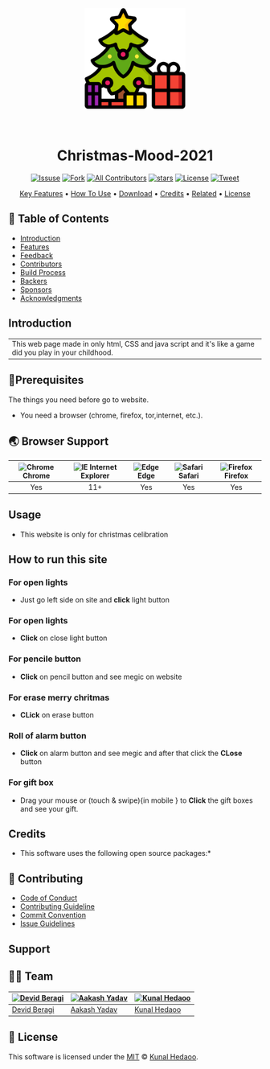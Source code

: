 
<center>
<a href="http://www.amitmerchant.com/electron-markdownify"><img src="icon.png" alt="Markdownify" width="200"></a>
<h1>
  <br>
  Christmas-Mood-2021
  <br>
</h1>
</center>

<center>

[![Issuse]( https://img.shields.io/github/issues/kunaldesign/Christmas-Mood-2021)](https://travis-ci.org/gitpoint/git-point)
[![Fork](https://img.shields.io/github/forks/kunaldesign/Christmas-Mood-2021)](https://coveralls.io/github/gitpoint/git-point)
[![All Contributors](https://img.shields.io/badge/all_contributors-3-orange.svg?style=flat-square)](./CONTRIBUTORS.md)
[![stars](https://img.shields.io/github/stars/kunaldesign/Christmas-Mood-2021)](http://makeapullrequest.com)
[![License](https://img.shields.io/github/license/kunaldesign/Christmas-Mood-2021)](http://commitizen.github.io/cz-cli/)
[![Tweet](https://img.shields.io/twitter/url?url=https%3A%2F%2Fgithub.com%2Fkunaldesign%2FChristmas-Mood-2021)](https://gitter.im/git-point)

</center>

<p align="center">
  <a href="#key-features">Key Features</a> •
  <a href="#how-to-use">How To Use</a> •
  <a href="#download">Download</a> •
  <a href="#credits">Credits</a> •
  <a href="#related">Related</a> •
  <a href="#license">License</a>
</p>



## 🚩 Table of Contents

- [Introduction](#introduction)
- [Features](#features)
- [Feedback](#feedback)
- [Contributors](#contributors)
- [Build Process](#build-process)
- [Backers](#backers-)
- [Sponsors](#sponsors-)
- [Acknowledgments](#acknowledgments)

## Introduction

<table>
<tr>
<td>
  This web page made in only html, CSS and java script and it's like a game did you play in your childhood.
</td>
</tr>
</table>

## 📐Prerequisites

The things you need before go to website.

- You need a browser (chrome, firefox, tor,internet, etc.).

## 🌏 Browser Support

| <img src="https://user-images.githubusercontent.com/1215767/34348387-a2e64588-ea4d-11e7-8267-a43365103afe.png" alt="Chrome" width="16px" height="16px" /> Chrome | <img src="https://user-images.githubusercontent.com/1215767/34348590-250b3ca2-ea4f-11e7-9efb-da953359321f.png" alt="IE" width="16px" height="16px" /> Internet Explorer | <img src="https://user-images.githubusercontent.com/1215767/34348380-93e77ae8-ea4d-11e7-8696-9a989ddbbbf5.png" alt="Edge" width="16px" height="16px" /> Edge | <img src="https://user-images.githubusercontent.com/1215767/34348394-a981f892-ea4d-11e7-9156-d128d58386b9.png" alt="Safari" width="16px" height="16px" /> Safari | <img src="https://user-images.githubusercontent.com/1215767/34348383-9e7ed492-ea4d-11e7-910c-03b39d52f496.png" alt="Firefox" width="16px" height="16px" /> Firefox |
| :---------: | :---------: | :---------: | :---------: | :---------: |
| Yes | 11+ | Yes | Yes | Yes |

## Usage

- This website is only for christmas celibration

## How to run this site

### For open lights

- Just go left side on site and **click** light button

### For open lights

- **Click** on close light button

### For pencile button

- **Click** on pencil button and see megic on website

### For erase merry chritmas

- **CLick** on erase button

### Roll of alarm button

- **Click** on alarm button and see megic and after that click the **CLose** button

### For gift box

- Drag your mouse or (touch & swipe){in mobile } to **Click** the gift boxes and see your gift.

## Credits

- This software uses the following open source packages:\*

## 💬 Contributing

- [Code of Conduct](https://github.com/nhn/tui.editor/blob/master/CODE_OF_CONDUCT.md)
- [Contributing Guideline](https://github.com/nhn/tui.editor/blob/master/CONTRIBUTING.md)
- [Commit Convention](https://github.com/nhn/tui.editor/blob/master/docs/COMMIT_MESSAGE_CONVENTION.md)
- [Issue Guidelines](https://github.com/nhn/tui.editor/tree/master/.github/ISSUE_TEMPLATE)

## Support

## 🧑‍🏭 Team

| [![Devid Beragi](https://avatars.githubusercontent.com/u/95434765?v=4)](https://github.com/duggu1706) | [![Aakash Yadav](https://avatars.githubusercontent.com/u/95879826?v=4)](https://github.com/aakashWebs) | [![Kunal Hedaoo](https://avatars.githubusercontent.com/u/49153579?v=4)](https://github.com/kunaldesign) |
| ----------------------------------------------------------------------------------------------------- | ------------------------------------------------------------------------------------------------------ | ----------------------------------------------------------------------------------------------------- |
| [Devid Beragi](https://github.com/duggu1706)                                                          | [Aakash Yadav](https://github.com/aakashWebs)                                                          | [Kunal Hedaoo](https://github.com/kunaldesign)                                                                   |

## 📜 License

This software is licensed under the [MIT](https://github.com/nhn/tui.editor/blob/master/LICENSE) © [Kunal Hedaoo](https://github.com/nhn).
